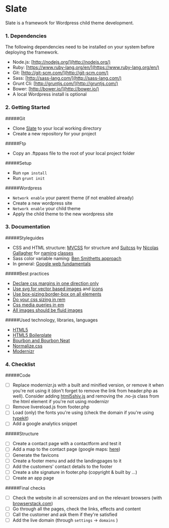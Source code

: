 Slate
=====

Slate is a framework for Wordpress child theme development.

### 1. Dependencies

The following dependencies need to be installed on your system before deploying the framework.

* Node.js: [http://nodejs.org/](http://nodejs.org/)
* Ruby: [https://www.ruby-lang.org/en/](https://www.ruby-lang.org/en/)
* Git: [http://git-scm.com/](http://git-scm.com/)
* Sass: [http://sass-lang.com/](http://sass-lang.com/)
* Grunt Cli: [http://gruntjs.com/](http://gruntjs.com/)
* Bower: [http://bower.io/](http://bower.io/)
* A local Wordpress install is optional

### 2. Getting Started

#####Git

* Clone [Slate](https://github.com/Kah0ona/slate) to your local working directory
* Create a new repository for your project

#####Ftp

* Copy an .ftppass file to the root of your local project folder

#####Setup

* Run `npm install`
* Run `grunt init`

#####Wordpress

* `Network enable` your parent theme (if not enabled already)
* Create a new wordpress site
* `Network enable` your child theme
* Apply the child theme to the new wordpress site

### 3. Documentation

#####Styleguides

* CSS and HTML structure: [MVCSS](http://mvcss.github.io/) for structure and [Suitcss](https://github.com/suitcss) by [Nicolas Gallagher](https://github.com/necolas/idiomatic-css) for [naming](https://github.com/suitcss/suit/blob/master/doc/naming-conventions.md) [classes](http://nicolasgallagher.com/about-html-semantics-front-end-architecture/)
* Sass color variable naming: [Ben Smithetts approach](http://bensmithett.com/stop-using-so-many-sass-variables/)
* In general: [Google web fundamentals](https://developers.google.com/web/fundamentals/)

#####Best practices

* [Declare css margins in one direction only](http://csswizardry.com/2012/06/single-direction-margin-declarations/)
* [Use svg for vector based images](http://css-tricks.com/using-svg/) and [icons](http://css-tricks.com/svg-sprites-use-better-icon-fonts/)
* [Use box-sizing:border-box on all elements](http://www.paulirish.com/2012/box-sizing-border-box-ftw/)
* [Do your css sizing in rem]()
* [Css media queries in em](http://blog.cloudfour.com/the-ems-have-it-proportional-media-queries-ftw/)
* [All images should be fluid images](http://alistapart.com/article/fluid-images)

#####Used technology, libraries, languages

* [HTML5](https://developer.mozilla.org/en-US/docs/Web/Guide/HTML/HTML5/HTML5_element_list)
* [HTML5 Boilerplate](http://html5boilerplate.com/)
* [Bourbon and Bourbon Neat](http://bourbon.io/)
* [Normalize.css](https://necolas.github.io/normalize.css/)
* [Modernizr](http://modernizr.com/)

### 4. Checklist

#####Code

- [ ] Replace modernizr.js with a built and minified version, or remove it when you're not using it (don't forget to remove the link from header.php as well). Consider adding [html5shiv.js](https://code.google.com/p/html5shiv/) and removing the .no-js class from the html element if you're not using modernizr
- [ ] Remove livereload.js from footer.php
- [ ] Load (only) the fonts you're using (check the domain if you're using [typekit](http://www.typekit.com))
- [ ] Add a google analytics snippet

#####Structure

- [ ] Create a contact page with a contactform and test it
- [ ] Add a map to the contact page (google maps: [here](https://www.google.com/maps?output=classic))
- [ ] Generate the favicons
- [ ] Create a footer menu and add the landingpages to it
- [ ] Add the customers' contact details to the footer
- [ ] Create a site signature in footer.php (copyright & built by ...)
- [ ] Create an app page

#####Final checks

- [ ] Check the website in all screensizes and on the relevant browsers (with [browserstack.com](http://www.browserstack.com/))
- [ ] Go through all the pages, check the links, effects and content
- [ ] Call the customer and ask them if they're satisfied
- [ ] Add the live domain (through `settings` -> `domains` )
